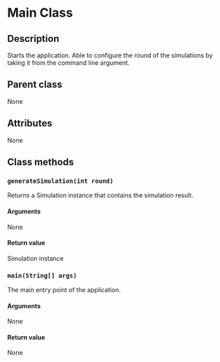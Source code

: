 # Main Class

## Description
Starts the application. Able to configure the round of the simulations by taking it from the command line argument.

## Parent class
None

## Attributes

None

## Class methods

### ```generateSimulation(int round)```
Returns a Simulation instance that contains the simulation result.

#### Arguments
None

#### Return value
Simulation instance

### ```main(String[] args)```
The main entry point of the application.

#### Arguments

None

#### Return value
None

